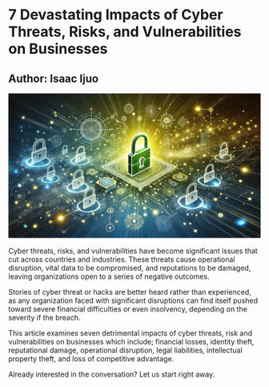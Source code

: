 <html>
<html lang="en">
<head>
    <meta charset="UTF-8">
    <meta name="viewport" content="width=device-width, initial-scale=1.0">
    <meta name="Isaac Ijuo">
    <meta name="7 Devastating Impacts of Cyber Threats, Risks, and Vulnerabilities on Businesses">
    <meta name="Impacts of Cyber Threats, risks and Vulnerabilities.">
    <meta name="Devastating effects of cyber threats on businesses">
</head>
<body>
<h1>7 Devastating Impacts of Cyber Threats, Risks, and Vulnerabilities on Businesses</h1>
<h2> Author: Isaac Ijuo</h2>
<img src="/Images/imact-of-security-risk.jpeg"> <br>
<p>
Cyber threats, risks, and vulnerabilities have become significant issues that cut across countries and industries. These threats cause operational disruption, vital data to be compromised, and reputations to be damaged, leaving organizations open to a series of negative outcomes.

Stories of cyber threat or hacks are better heard rather than experienced, as any organization faced with significant disruptions can find itself pushed toward severe financial difficulties or even insolvency, depending on the severity if the breach.

This article examines seven detrimental impacts of cyber threats, risk and vulnerabilities on businesses which include; financial losses, identity theft, reputational damage, operational disruption, legal liabilities, intellectual property theft, and loss of competitive advantage. 

Already interested in the conversation? Let us start right away.






</p>